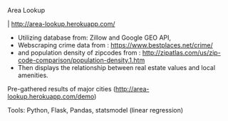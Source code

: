 Area Lookup

| http://area-lookup.herokuapp.com/

* Utilizing database from: Zillow and Google GEO API,
* Webscraping crime data from : https://www.bestplaces.net/crime/
* and population density of zipcodes from : http://zipatlas.com/us/zip-code-comparison/population-density.1.htm
* Then displays the relationship between real estate values and local amenities.

Pre-gathered results of major cities (http://area-lookup.herokuapp.com/demo)

Tools: Python, Flask, Pandas, statsmodel (linear regression)
